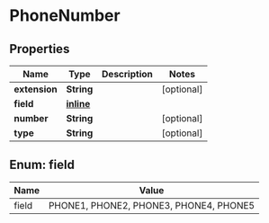 
# PhoneNumber

## Properties
Name | Type | Description | Notes
------------ | ------------- | ------------- | -------------
**extension** | **String** |  |  [optional]
**field** | [**inline**](#FieldEnum) |  | 
**number** | **String** |  |  [optional]
**type** | **String** |  |  [optional]


<a name="FieldEnum"></a>
## Enum: field
Name | Value
---- | -----
field | PHONE1, PHONE2, PHONE3, PHONE4, PHONE5



